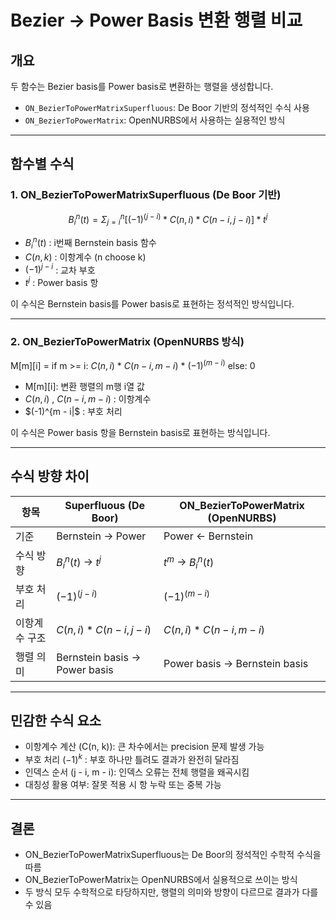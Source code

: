 # Bezier → Power Basis 변환 행렬 비교

## 개요

두 함수는 Bezier basis를 Power basis로 변환하는 행렬을 생성합니다.

- `ON_BezierToPowerMatrixSuperfluous`: De Boor 기반의 정석적인 수식 사용
- `ON_BezierToPowerMatrix`: OpenNURBS에서 사용하는 실용적인 방식

---

## 함수별 수식

### 1. ON_BezierToPowerMatrixSuperfluous (De Boor 기반)

$$
B_i^n(t) = Σ_{j=i}^{n} [ (-1)^(j - i) * C(n, i) * C(n - i, j - i) ] * t^j
$$

- $B_i^n(t)$ : i번째 Bernstein basis 함수
- $C(n, k)$ : 이항계수 (n choose k)
- $(-1)^{j - i}$ : 교차 부호
- $t^j$ : Power basis 항

이 수식은 Bernstein basis를 Power basis로 표현하는 정석적인 방식입니다.

---

### 2. ON_BezierToPowerMatrix (OpenNURBS 방식)


M[m][i] = 
  if m >= i:
    $C(n, i)$ * $C(n - i, m - i)$ * $(-1)^(m - i)$
  else:
    0

- M[m][i]: 변환 행렬의 m행 i열 값
- $C(n, i)$ , $C(n - i, m - i)$ : 이항계수
- $(-1)^{m - i|$ : 부호 처리


이 수식은 Power basis 항을 Bernstein basis로 표현하는 방식입니다.

---

## 수식 방향 차이

| 항목             | Superfluous (De Boor)         | ON_BezierToPowerMatrix (OpenNURBS) |
|------------------|-------------------------------|-------------------------------------|
| 기준             | Bernstein → Power             | Power ← Bernstein                   |
| 수식 방향        | $B_i^n(t)$ → $t^j$                | $t^m$ → $B_i^n(t)$                      |
| 부호 처리        | $(-1)^(j - i)$                  | $(-1)^(m - i)$                        |
| 이항계수 구조    | $C(n, i) * C(n - i, j - i)$     | $C(n, i) * C(n - i, m - i)$           |
| 행렬 의미        | Bernstein basis → Power basis | Power basis → Bernstein basis       |

---

## 민감한 수식 요소

- 이항계수 계산 (C(n, k)): 큰 차수에서는 precision 문제 발생 가능
- 부호 처리 $(-1)^k$ : 부호 하나만 틀려도 결과가 완전히 달라짐
- 인덱스 순서 (j - i, m - i): 인덱스 오류는 전체 행렬을 왜곡시킴
- 대칭성 활용 여부: 잘못 적용 시 항 누락 또는 중복 가능

---

## 결론

- ON_BezierToPowerMatrixSuperfluous는 De Boor의 정석적인 수학적 수식을 따름
- ON_BezierToPowerMatrix는 OpenNURBS에서 실용적으로 쓰이는 방식
- 두 방식 모두 수학적으로 타당하지만, 행렬의 의미와 방향이 다르므로 결과가 다를 수 있음
